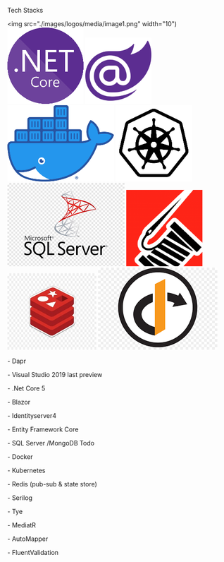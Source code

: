 Tech Stacks

<img src="./images/logos/media/image1.png" width="10")
![](./images/logos/media/image3.png)
![](./images/logos/media/image4.png)
![](./images/logos/media/image5.png)
![](./images/logos/media/image6.png)
![](./images/logos/media/image7.png)
![](./images/logos/media/image8.png)
![](./images/logos/media/image9.jpeg)
![](./images/logos/media/image10.png)

\- Dapr

\- Visual Studio 2019 last preview

\- .Net Core 5

\- Blazor

\- Identityserver4

\- Entity Framework Core

\- SQL Server /MongoDB Todo

\- Docker

\- Kubernetes

\- Redis (pub-sub & state store)

\- Serilog

\- Tye

\- MediatR

\- AutoMapper

\- FluentValidation

